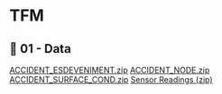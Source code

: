 # TFM


## :notebook: 01 - Data
[ACCIDENT_ESDEVENIMENT.zip](https://github.com/smartibe/TFM/blob/main/01%20-%20Data/ACCIDENT_ESDEVENIMENT.zip)
[ACCIDENT_NODE.zip](https://github.com/smartibe/TFM/blob/main/01%20-%20Data/ACCIDENT_NODE.zip)
[ACCIDENT_SURFACE_COND.zip](https://github.com/smartibe/TFM/blob/main/01%20-%20Data/ACCIDENT_SURFACE_COND.zip)
[Sensor Readings (zip)](https://github.com/smartibe/TFM/blob/main/01%20-%20Data/Sensor_readings__with_temperature__light__humidity_every_5_minutes_at_8_locations__trial__2014_to_2015_.zip)
